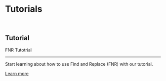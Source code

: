 # Tutorials

<br />

<div class="row">
	<div class="col-md-6 col-lg-6">
		<div class="jumbotron">
			<h2 class="display-4">Tutorial</h2>
			<p class="lead">FNR Tutotrial</p>
			<hr class="my-4">
			<p>Start learning about how to use Find and Replace (FNR) with our tutorial.</p>
			<p class="lead">
				<a class="btn btn-lg btn-z" href="overview" role="button">Learn more</a>
			</p>
		</div>
	</div>
</div>
